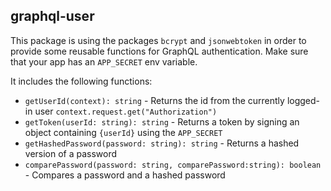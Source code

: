 ## graphql-user

This package is using the packages `bcrypt` and `jsonwebtoken` in order to provide some reusable functions for GraphQL authentication.
Make sure that your app has an `APP_SECRET` env variable.

It includes the following functions:

- `getUserId(context): string` - Returns the id from the currently logged-in user `context.request.get("Authorization")`
- `getToken(userId: string): string` - Returns a token by signing an object containing `{userId}` using the `APP_SECRET`
- `getHashedPassword(password: string): string` - Returns a hashed version of a password
- `comparePassword(password: string, comparePassword:string): boolean` - Compares a password and a hashed password

